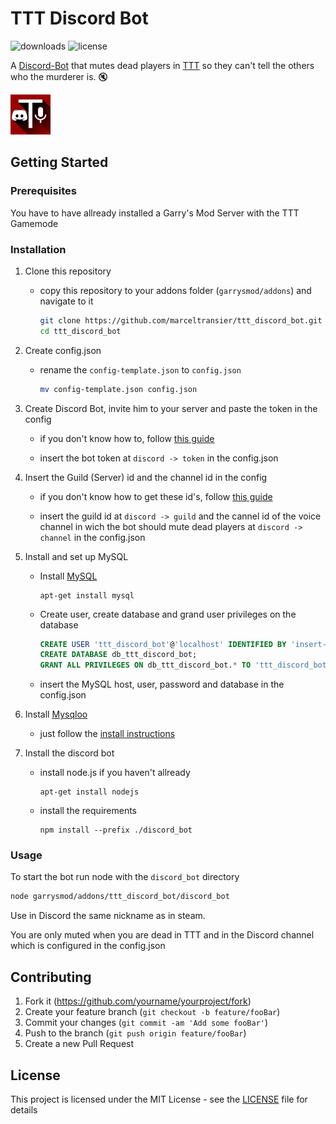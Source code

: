 # TTT Discord Bot
![downloads](https://img.shields.io/github/downloads/marceltransier/ttt_discord_bot/total.svg)
![license](https://img.shields.io/github/license/marceltransier/ttt_discord_bot.svg)

A [Discord-Bot](https://discord.js.org) that mutes dead players in [TTT](http://ttt.badking.net/) so they can't tell the others who the murderer is. :mute:

![Icon](images/icon/icon_64x.png)

## Getting Started

### Prerequisites
You have to have allready installed a Garry's Mod Server with the TTT Gamemode


### Installation
1. Clone this repository

   - copy this repository to your addons folder (`garrysmod/addons`) and navigate to it
     ```bash
     git clone https://github.com/marceltransier/ttt_discord_bot.git
     cd ttt_discord_bot
     ```
2. Create config.json

   - rename the `config-template.json` to `config.json`
     ```bash
     mv config-template.json config.json
     ```

3. Create Discord Bot, invite him to your server and paste the token in the config

   - if you don't know how to, follow [this guide](https://github.com/reactiflux/discord-irc/wiki/Creating-a-discord-bot-&-getting-a-token)
   
   - insert the bot token at `discord -> token` in the config.json
   
4. Insert the Guild (Server) id and the channel id in the config

   - if you don't know how to get these id's, follow [this guide](https://support.discordapp.com/hc/en-us/articles/206346498-Where-can-I-find-my-User-Server-Message-ID-)
   
   - insert the guild id at `discord -> guild` and the cannel id of the voice channel in wich the bot should mute dead players at `discord -> channel` in the config.json
   
5. Install and set up MySQL

   - Install [MySQL](https://www.mysql.com/)
     ```bach
     apt-get install mysql
     ```
   - Create user, create database and grand user privileges on the database
     ```sql
     CREATE USER 'ttt_discord_bot'@'localhost' IDENTIFIED BY 'insert-a-password-here';
     CREATE DATABASE db_ttt_discord_bot;
     GRANT ALL PRIVILEGES ON db_ttt_discord_bot.* TO 'ttt_discord_bot'@'localhost';
     ```
   - insert the MySQL host, user, password and database in the config.json
   
6. Install [Mysqloo](https://github.com/FredyH/MySQLOO)
   - just follow the [install instructions](https://github.com/FredyH/MySQLOO/blob/master/README.md#install-instructions)
   
7. Install the discord bot
   - install node.js if you haven't allready
     ```bach
     apt-get install nodejs
     ```
   - install the requirements
     ```bach
     npm install --prefix ./discord_bot
     ```

### Usage
To start the bot run node with the `discord_bot` directory
```bash
node garrysmod/addons/ttt_discord_bot/discord_bot
```

Use in Discord the same nickname as in steam.

You are only muted when you are dead in TTT and in the Discord channel which is configured in the config.json


## Contributing

1. Fork it (<https://github.com/yourname/yourproject/fork>)
2. Create your feature branch (`git checkout -b feature/fooBar`)
3. Commit your changes (`git commit -am 'Add some fooBar'`)
4. Push to the branch (`git push origin feature/fooBar`)
5. Create a new Pull Request

## License
This project is licensed under the MIT License - see the [LICENSE](LICENSE) file for details
